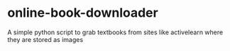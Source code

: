 # online-book-downloader
A simple python script to grab textbooks from sites like activelearn where they are stored as images
